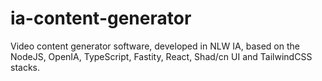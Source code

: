 # ia-content-generator
Video content generator software, developed in NLW IA, based on the NodeJS, OpenIA, TypeScript, Fastity, React, Shad/cn UI and TailwindCSS stacks.

